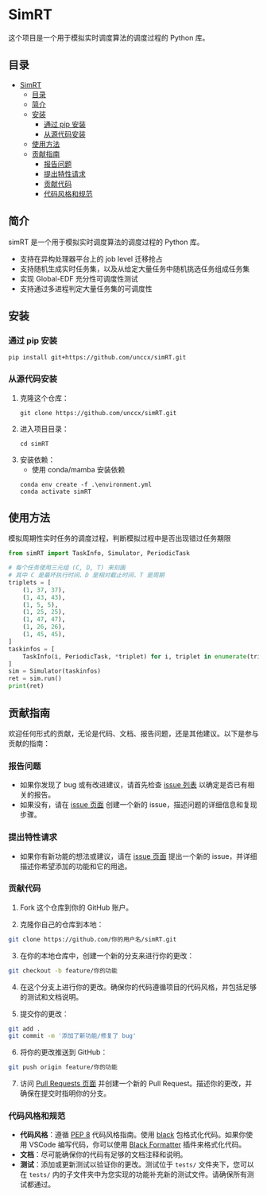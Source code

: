 # SimRT

这个项目是一个用于模拟实时调度算法的调度过程的 Python 库。

## 目录

- [SimRT](#simrt)
  - [目录](#目录)
  - [简介](#简介)
  - [安装](#安装)
    - [通过 pip 安装](#通过-pip-安装)
    - [从源代码安装](#从源代码安装)
  - [使用方法](#使用方法)
  - [贡献指南](#贡献指南)
    - [报告问题](#报告问题)
    - [提出特性请求](#提出特性请求)
    - [贡献代码](#贡献代码)
    - [代码风格和规范](#代码风格和规范)

## 简介

simRT 是一个用于模拟实时调度算法的调度过程的 Python 库。
- 支持在异构处理器平台上的 job level 迁移抢占
- 支持随机生成实时任务集，以及从给定大量任务中随机挑选任务组成任务集
- 实现 Global-EDF 充分性可调度性测试
- 支持通过多进程判定大量任务集的可调度性

## 安装

### 通过 pip 安装

```shell
pip install git+https://github.com/unccx/simRT.git
```

### 从源代码安装

1. 克隆这个仓库：
   ```shell
   git clone https://github.com/unccx/simRT.git
   ```
2. 进入项目目录：
   ```shell
   cd simRT
   ```
3. 安装依赖：
   - 使用 conda/mamba 安装依赖
   ```shell
   conda env create -f .\environment.yml
   conda activate simRT
   ```

## 使用方法
模拟周期性实时任务的调度过程，判断模拟过程中是否出现错过任务期限
```python
from simRT import TaskInfo, Simulator, PeriodicTask

# 每个任务使用三元组 (C, D, T) 来刻画
# 其中 C 是最坏执行时间、D 是相对截止时间、T 是周期
triplets = [
    (1, 37, 37),
    (1, 43, 43),
    (1, 5, 5),
    (1, 25, 25),
    (1, 47, 47),
    (1, 26, 26),
    (1, 45, 45),
]
taskinfos = [
    TaskInfo(i, PeriodicTask, *triplet) for i, triplet in enumerate(triplets)
]
sim = Simulator(taskinfos)
ret = sim.run()
print(ret)
```

## 贡献指南

欢迎任何形式的贡献，无论是代码、文档、报告问题，还是其他建议。以下是参与贡献的指南：

### 报告问题

- 如果你发现了 bug 或有改进建议，请首先检查 [issue 列表](https://github.com/unccx/simRT/issues) 以确定是否已有相关的报告。
- 如果没有，请在 [issue 页面](https://github.com/unccx/simRT/issues/new) 创建一个新的 issue，描述问题的详细信息和复现步骤。

### 提出特性请求
- 如果你有新功能的想法或建议，请在 [issue 页面](https://github.com/unccx/simRT/issues/new) 提出一个新的 issue，并详细描述你希望添加的功能和它的用途。

### 贡献代码

1. Fork 这个仓库到你的 GitHub 账户。

2. 克隆你自己的仓库到本地：

  ```bash
  git clone https://github.com/你的用户名/simRT.git
  ```

3. 在你的本地仓库中，创建一个新的分支来进行你的更改：

  ```bash
  git checkout -b feature/你的功能
  ```

4. 在这个分支上进行你的更改。确保你的代码遵循项目的代码风格，并包括足够的测试和文档说明。

5. 提交你的更改：

  ```bash
  git add .
  git commit -m '添加了新功能/修复了 bug'
  ```

6. 将你的更改推送到 GitHub：

  ```bash
  git push origin feature/你的功能
  ```


7. 访问 [Pull Requests 页面](https://github.com/unccx/simRT/pulls) 并创建一个新的 Pull Request。描述你的更改，并确保在提交时指明你的分支。

### 代码风格和规范

- **代码风格**：遵循 [PEP 8](https://pep8.org) 代码风格指南。使用 [black](https://black.readthedocs.io/en/stable/) 包格式化代码。如果你使用 VSCode 编写代码，你可以使用 [Black Formatter](https://marketplace.visualstudio.com/items?itemName=ms-python.black-formatter)  插件来格式化代码。
- **文档**：尽可能确保你的代码有足够的文档注释和说明。
- **测试**：添加或更新测试以验证你的更改。测试位于 ``tests/`` 文件夹下，您可以在 ``tests/`` 内的子文件夹中为您实现的功能补充新的测试文件。请确保所有测试都通过。